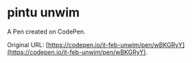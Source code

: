 # pintu unwim

A Pen created on CodePen.

Original URL: [https://codepen.io/it-feb-unwim/pen/wBKGRyY](https://codepen.io/it-feb-unwim/pen/wBKGRyY).

